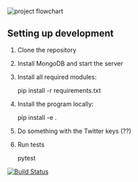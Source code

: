 # 

![project flowchart](https://github.com/ktroutman/Twitter_Mongo_Proj/blob/master/title_image.png)


## Setting up development

1. Clone the repository

2. Install MongoDB and start the server

3. Install all required modules:

    pip install -r requirements.txt
    
4. Install the program locally:
 
    pip install -e .
 
5. Do something with the Twitter keys (??)

6. Run tests

   pytest

[![Build Status](https://travis-ci.org/ErikMann/Twitter_Mongo_Proj.svg?branch=master)](https://travis-ci.org/ErikMann/Twitter_Mongo_Proj)
